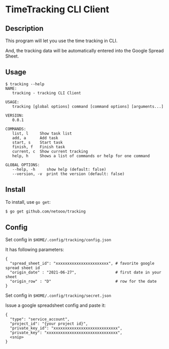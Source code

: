 # TimeTracking CLI Client
## Description
This program will let you use the time tracking in CLI.

And, the tracking data will be automatically entered into the Google Spread Sheet.

## Usage
```
$ tracking --help
NAME:
   tracking - tracking CLI Client

USAGE:
   tracking [global options] command [command options] [arguments...]

VERSION:
   0.0.1

COMMANDS:
   list, l     Show task list
   add, a      Add task
   start, s    Start task
   finish, f   Finish task
   current, c  Show current tracking
   help, h     Shows a list of commands or help for one command

GLOBAL OPTIONS:
   --help, -h     show help (default: false)
   --version, -v  print the version (default: false)
```

## Install

To install, use `go get`:

```bash
$ go get github.com/netooo/tracking
```

## Config
Set config in `$HOME/.config/tracking/config.json`

It has following parameters:
```
{
  "spread_sheet_id": "xxxxxxxxxxxxxxxxxxxxxxx", # favorite google spread sheet id
  "origin_date" : "2021-06-27",                 # first date in your sheet
  "origin_row" : "D"                            # row for the date
}
```

Set config in `$HOME/.config/tracking/secret.json` 

Issue a google spreadsheet config and paste it:
```
{
  "type": "service_account",
  "project_id": "{your project id}",
  "private_key_id": "xxxxxxxxxxxxxxxxxxxxxxxxxxxx",
  "private_key": "xxxxxxxxxxxxxxxxxxxxxxxxxxxxxxx",
  <snip> 
}
```